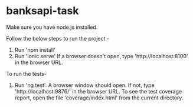# banksapi-task

Make sure you have node.js installed.

Follow the below steps to run the project -
1) Run 'npm install'
2) Run 'ionic serve'
If a browser doesn't open, type 'http://localhost:8100' in the browser URL.

To run the tests-
1) Run 'ng test'.
A browser window should open. If not, type 'http://localhost:9876/' in the browser URL.
To see the test coverage report, open the file 'coverage/index.html' from the current directory.